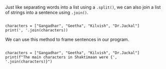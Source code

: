 Just like separating words into a list using a `.split()`, we can also join a list of strings into a sentence using `.join()`.

<Editor lang="python">
<code>
characters = ["Gangadhar", "Geetha", "Kilvish", "Dr.Jackal"]
print(', '.join(characters))
</code>
</Editor>

We can use this method to frame sentences in our program.

<Editor lang="python">
<code>
characters = ["Gangadhar", "Geetha", "Kilvish", "Dr.Jackal"]
print(f"The main characters in Shaktimaan were {', '.join(characters)}")
</code>
</Editor>